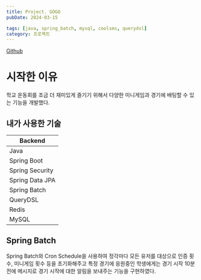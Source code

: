 ```yaml
---
title: Project. GOGO
pubDate: 2024-03-15

tags: [java, spring_batch, mysql, coolsms, querydsl]
category: 프로젝트
---
```


[Github](https://github.com/GSM-GOGO)

# 시작한 이유

학교 운동회를 조금 더 재미있게 즐기기 위해서 다양한 미니게임과 경기에 배팅할 수 있는 기능을 개발했다.

## 내가 사용한 기술

| Backend         |
| --------------- |
| Java            |
| Spring Boot     |
| Spring Security |
| Spring Data JPA |
| Spring Batch    |
| QueryDSL        |
| Redis           |
| MySQL           |

## Spring Batch

Spring Batch와 Cron Schedule을 사용하여 정각마다 모든 유저를 대상으로 인증 횟수, 미니게임 횟수 등을 초기화해주고 특정 경기에 응원중인 학생에게는 경기 시작 10분 전에 메시지로 경기 시작에 대한 알림을 보내주는 기능을 구현하였다.
